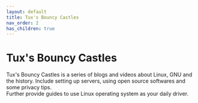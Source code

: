 ```yaml
---
layout: default
title: Tux's Bouncy Castles
nav_order: 2
has_children: true
---
```

# Tux's Bouncy Castles
Tux's Bouncy Castles is a series of blogs and videos about Linux, GNU and the history. Include setting up servers, using open source softwares and some privacy tips.  
Further provide guides to use Linux operating system as your daily driver.  